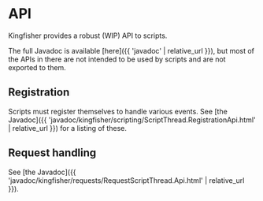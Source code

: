 ---
---

# API

Kingfisher provides a robust (WIP) API to scripts.

The full Javadoc is available [here]({{ 'javadoc' | relative_url }}), but most of the APIs in there are not intended to be used by scripts and are not exported to them.

## Registration

Scripts must register themselves to handle various events. See [the Javadoc]({{ 'javadoc/kingfisher/scripting/ScriptThread.RegistrationApi.html' | relative_url }}) for a listing of these.

## Request handling

See [the Javadoc]({{ 'javadoc/kingfisher/requests/RequestScriptThread.Api.html' | relative_url }}).
